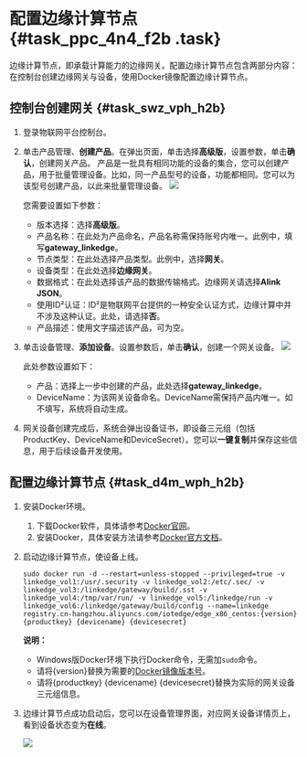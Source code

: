 # 配置边缘计算节点 {#task_ppc_4n4_f2b .task}

边缘计算节点，即承载计算能力的边缘网关。配置边缘计算节点包含两部分内容：在控制台创建边缘网关与设备，使用Docker镜像配置边缘计算节点。

## 控制台创建网关 {#task_swz_vph_h2b}

1.  登录物联网平台控制台。 
2.  单击产品管理、**创建产品**。在弹出页面，单击选择**高级版**，设置参数，单击**确认**，创建网关产品。 产品是一批具有相同功能的设备的集合，您可以创建产品，用于批量管理设备。比如，同一产品型号的设备，功能都相同。您可以为该型号创建产品，以此来批量管理设备。 ![](http://static-aliyun-doc.oss-cn-hangzhou.aliyuncs.com/assets/img/15096/6543_zh-CN.png) 

    您需要设置如下参数：

    -   版本选择：选择**高级版**。
    -   产品名称：在此处为产品命名，产品名称需保持账号内唯一。此例中，填写**gateway\_linkedge**。
    -   节点类型：在此处选择产品类型。此例中，选择**网关**。
    -   设备类型：在此处选择**边缘网关**。
    -   数据格式：在此处选择该产品的数据传输格式。边缘网关请选择**Alink JSON**。
    -   使用ID²认证：ID²是物联网平台提供的一种安全认证方式，边缘计算中并不涉及这种认证。此处，请选择**否**。
    -   产品描述：使用文字描述该产品，可为空。
3.  单击设备管理、**添加设备**。设置参数后，单击**确认**，创建一个网关设备。 ![](http://static-aliyun-doc.oss-cn-hangzhou.aliyuncs.com/assets/img/15096/6544_zh-CN.png) 

    此处参数设置如下：

    -   产品：选择上一步中创建的产品，此处选择**gateway\_linkedge**。
    -   DeviceName：为该网关设备命名。DeviceName需保持产品内唯一。如不填写，系统将自动生成。
4.  网关设备创建完成后，系统会弹出设备证书，即设备三元组（包括ProductKey、DeviceName和DeviceSecret）。您可以**一键复制**并保存这些信息，用于后续设备开发使用。 

## 配置边缘计算节点 {#task_d4m_wph_h2b}

1.  安装Docker环境。 
    1.  下载Docker软件，具体请参考[Docker官网](https://www.docker.com/)。 
    2.  安装Docker，具体安装方法请参考[Docker官方文档](https://docs.docker.com/)。 
2.  启动边缘计算节点，使设备上线。 

    ```
    sudo docker run -d --restart=unless-stopped --privileged=true -v linkedge_vol1:/usr/.security -v linkedge_vol2:/etc/.sec/ -v linkedge_vol3:/linkedge/gateway/build/.sst -v linkedge_vol4:/tmp/var/run/ -v linkedge_vol5:/linkedge/run -v linkedge_vol6:/linkedge/gateway/build/config --name=linkedge registry.cn-hangzhou.aliyuncs.com/iotedge/edge_x86_centos:{version} {productkey} {devicename} {devicesecret}
    ```

    **说明：** 

    -   Windows版Docker环境下执行Docker命令，无需加`sudo`命令。
    -   请将\{version\}替换为需要的[Docker镜像版本号](../../../../cn.zh-CN/产品简介/发布历史.md#)。
    -   请将\{productkey\} \{devicename\} \{devicesecret\}替换为实际的网关设备三元组信息。
3.  边缘计算节点成功启动后，您可以在设备管理界面，对应网关设备详情页上，看到设备状态变为**在线**。 

    ![](http://static-aliyun-doc.oss-cn-hangzhou.aliyuncs.com/assets/img/15096/6546_zh-CN.png)


